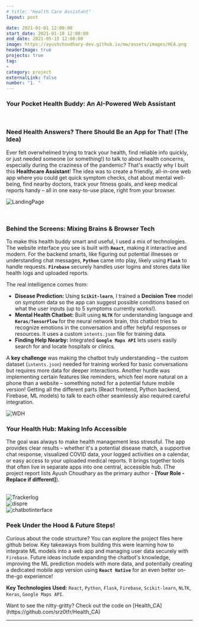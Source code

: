 ```yaml
---
# title: "Health Care Assistant"
layout: post

date: 2021-01-01 12:00:00
start_date: 2021-01-10 12:00:00
end_date: 2021-05-15 12:00:00
image: https://ayushchoudhary-dev.github.io/mw/assets/images/HCA.png
headerImage: true
projects: true
tag:
- 
category: project
externalLink: false
number: "1. "
---
```


<h3>Your Pocket Health Buddy: An AI-Powered Web Assistant</h3>

<br>

<h3> Need Health Answers? There Should Be an App for That! (The Idea)</h3>
<p>
Ever felt overwhelmed trying to track your health, find reliable info quickly, or just needed someone (or something!) to talk to about health concerns, especially during the craziness of the pandemic? That's exactly why I built this <strong>Healthcare Assistant</strong>! The idea was to create a friendly, all-in-one web app where you could get quick symptom checks, chat about mental well-being, find nearby doctors, track your fitness goals, and keep medical reports handy – all in one easy-to-use place, right from your browser.
</p>
<p>
<img src="https://ayushchoudhary-dev.github.io/mw/assets/images/LandingPage.jpg" alt="LandingPage">
</p>

<br>

<h3> Behind the Screens: Mixing Brains & Browser Tech</h3>
<p>
To make this health buddy smart and useful, I used a mix of technologies. The website interface you see is built with <strong><code>React</code></strong>, making it interactive and modern. For the backend smarts, like figuring out potential illnesses or understanding chat messages, <strong><code>Python</code></strong> came into play, likely using <strong><code>Flask</code></strong> to handle requests. <strong><code>Firebase</code></strong> securely handles user logins and stores data like health logs and uploaded reports.
</p>
<p>
The real intelligence comes from:
</p>
<ul>
  <li><strong>Disease Prediction:</strong> Using <strong><code>Scikit-learn</code></strong>, I trained a <strong>Decision Tree</strong> model on symptom data so the app can suggest possible conditions based on what the user inputs (up to 5 symptoms currently works!).</li>
  <li><strong>Mental Health Chatbot:</strong> Built using <strong><code>NLTK</code></strong> for understanding language and <strong><code>Keras/TensorFlow</code></strong> for the neural network brain, this chatbot tries to recognize emotions in the conversation and offer helpful responses or resources. It uses a custom <code>intents.json</code> file for training data.</li>
  <li><strong>Finding Help Nearby:</strong> Integrated <strong><code>Google Maps API</code></strong> lets users easily search for and locate hospitals or clinics.</li>
</ul>
<p>
A <strong>key challenge</strong> was making the chatbot truly understanding – the custom dataset (<code>intents.json</code>) needed for training worked for basic conversations but requires more data for deeper interactions. Another hurdle was implementing certain features like reminders, which feel more natural on a phone than a website – something noted for a potential future mobile version! Getting all the different parts (React frontend, Python backend, Firebase, ML models) to talk to each other seamlessly also required careful integration.
</p>

<img src="https://ayushchoudhary-dev.github.io/mw/assets/images/WDH.jpg" alt="WDH">

<br>

<h3> Your Health Hub: Making Info Accessible</h3>
<p>
The goal was always to make health management less stressful. The app provides clear results – whether it's a potential disease match, a supportive chat response, visualized COVID data, your logged activities on a calendar, or easy access to your uploaded medical reports. It brings together tools that often live in separate apps into one central, accessible hub. (The project report lists Ayush Choudhary as the primary author - <strong>[Your Role - Replace if different]</strong>).
</p>

<br>
<img src="https://ayushchoudhary-dev.github.io/mw/assets/images/Trackerlog.jpg" alt="Trackerlog">
<br>
<img src="https://ayushchoudhary-dev.github.io/mw/assets/images/dispre.jpg" alt="dispre">
<br>
<img src="https://ayushchoudhary-dev.github.io/mw/assets/images/chatbotinterface.jpg" alt="chatbotinterface">

<br>

<h3> Peek Under the Hood & Future Steps!</h3>
<p>
Curious about the code structure? You can explore the project files here github below. Key takeaways from building this were learning how to integrate ML models into a web app and managing user data securely with <code>Firebase</code>. Future ideas include expanding the chatbot's knowledge, improving the ML prediction models with more data, and potentially creating a dedicated mobile app version using <strong><code>React Native</code></strong> for an even better on-the-go experience!
</p>

<p><strong>Key Technologies Used:</strong> <code>React</code>, <code>Python</code>, <code>Flask</code>, <code>Firebase</code>, <code>Scikit-learn</code>, <code>NLTK</code>, <code>Keras</code>, <code>Google Maps API</code>.</p>
Want to see the nitty-gritty? Check out the code on [Health_CA](https://github.com/srz0tfr/Health_CA)

<hr class="rounded">


